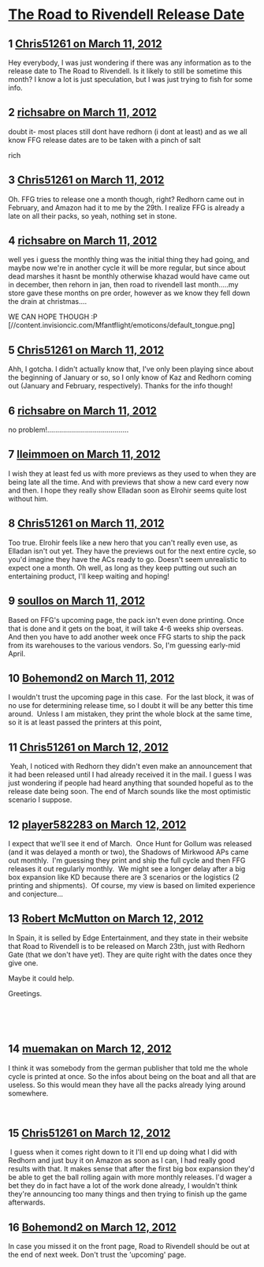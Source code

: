 # [The Road to Rivendell Release Date](https://community.fantasyflightgames.com/topic/61685-the-road-to-rivendell-release-date/)

## 1 [Chris51261 on March 11, 2012](https://community.fantasyflightgames.com/topic/61685-the-road-to-rivendell-release-date/?do=findComment&comment=604499)

Hey everybody, I was just wondering if there was any information as to the release date to The Road to Rivendell. Is it likely to still be sometime this month? I know a lot is just speculation, but I was just trying to fish for some info.

## 2 [richsabre on March 11, 2012](https://community.fantasyflightgames.com/topic/61685-the-road-to-rivendell-release-date/?do=findComment&comment=604501)

doubt it- most places still dont have redhorn (i dont at least) and as we all know FFG release dates are to be taken with a pinch of salt

rich

## 3 [Chris51261 on March 11, 2012](https://community.fantasyflightgames.com/topic/61685-the-road-to-rivendell-release-date/?do=findComment&comment=604505)

Oh. FFG tries to release one a month though, right? Redhorn came out in February, and Amazon had it to me by the 29th. I realize FFG is already a late on all their packs, so yeah, nothing set in stone.

## 4 [richsabre on March 11, 2012](https://community.fantasyflightgames.com/topic/61685-the-road-to-rivendell-release-date/?do=findComment&comment=604506)

well yes i guess the monthly thing was the initial thing they had going, and maybe now we're in another cycle it will be more regular, but since about dead marshes it hasnt be monthly otherwise khazad would have came out in december, then rehorn in jan, then road to rivendell last month.....my store gave these months on pre order, however as we know they fell down the drain at christmas....

WE CAN HOPE THOUGH :P [//content.invisioncic.com/Mfantflight/emoticons/default_tongue.png]

## 5 [Chris51261 on March 11, 2012](https://community.fantasyflightgames.com/topic/61685-the-road-to-rivendell-release-date/?do=findComment&comment=604507)

Ahh, I gotcha. I didn't actually know that, I've only been playing since about the beginning of January or so, so I only know of Kaz and Redhorn coming out (January and February, respectively). Thanks for the info though!

## 6 [richsabre on March 11, 2012](https://community.fantasyflightgames.com/topic/61685-the-road-to-rivendell-release-date/?do=findComment&comment=604508)

no problem!.........................................

## 7 [lleimmoen on March 11, 2012](https://community.fantasyflightgames.com/topic/61685-the-road-to-rivendell-release-date/?do=findComment&comment=604523)

I wish they at least fed us with more previews as they used to when they are being late all the time. And with previews that show a new card every now and then. I hope they really show Elladan soon as Elrohir seems quite lost without him.

## 8 [Chris51261 on March 11, 2012](https://community.fantasyflightgames.com/topic/61685-the-road-to-rivendell-release-date/?do=findComment&comment=604524)

Too true. Elrohir feels like a new hero that you can't really even use, as Elladan isn't out yet. They have the previews out for the next entire cycle, so you'd imagine they have the ACs ready to go. Doesn't seem unrealistic to expect one a month. Oh well, as long as they keep putting out such an entertaining product, I'll keep waiting and hoping!

## 9 [soullos on March 11, 2012](https://community.fantasyflightgames.com/topic/61685-the-road-to-rivendell-release-date/?do=findComment&comment=604565)

Based on FFG's upcoming page, the pack isn't even done printing. Once that is done and it gets on the boat, it will take 4-6 weeks ship overseas. And then you have to add another week once FFG starts to ship the pack from its warehouses to the various vendors. So, I'm guessing early-mid April.

## 10 [Bohemond2 on March 11, 2012](https://community.fantasyflightgames.com/topic/61685-the-road-to-rivendell-release-date/?do=findComment&comment=604583)

I wouldn't trust the upcoming page in this case.  For the last block, it was of no use for determining release time, so I doubt it will be any better this time around.  Unless I am mistaken, they print the whole block at the same time, so it is at least passed the printers at this point,

## 11 [Chris51261 on March 12, 2012](https://community.fantasyflightgames.com/topic/61685-the-road-to-rivendell-release-date/?do=findComment&comment=604591)

 Yeah, I noticed with Redhorn they didn't even make an announcement that it had been released until I had already received it in the mail. I guess I was just wondering if people had heard anything that sounded hopeful as to the release date being soon. The end of March sounds like the most optimistic scenario I suppose. 

## 12 [player582283 on March 12, 2012](https://community.fantasyflightgames.com/topic/61685-the-road-to-rivendell-release-date/?do=findComment&comment=604599)

I expect that we'll see it end of March.  Once Hunt for Gollum was released (and it was delayed a month or two), the Shadows of Mirkwood APs came out monthly.  I'm guessing they print and ship the full cycle and then FFG releases it out regularly monthly.  We might see a longer delay after a big box expansion like KD because there are 3 scenarios or the logistics (2 printing and shipments).  Of course, my view is based on limited experience and conjecture...

## 13 [Robert McMutton on March 12, 2012](https://community.fantasyflightgames.com/topic/61685-the-road-to-rivendell-release-date/?do=findComment&comment=604618)

In Spain, it is selled by Edge Entertainment, and they state in their website that Road to Rivendell is to be released on March 23th, just with Redhorn Gate (that we don't have yet). They are quite right with the dates once they give one.

Maybe it could help.

Greetings.

 

 

## 14 [muemakan on March 12, 2012](https://community.fantasyflightgames.com/topic/61685-the-road-to-rivendell-release-date/?do=findComment&comment=604628)

I think it was somebody from the german publisher that told me the whole cycle is printed at once. So the infos about being on the boat and all that are useless. So this would mean they have all the packs already lying around somewhere.

 

## 15 [Chris51261 on March 12, 2012](https://community.fantasyflightgames.com/topic/61685-the-road-to-rivendell-release-date/?do=findComment&comment=604639)

 I guess when it comes right down to it I'll end up doing what I did with Redhorn and just buy it on Amazon as soon as I can, I had really good results with that. It makes sense that after the first big box expansion they'd be able to get the ball rolling again with more monthly releases. I'd wager a bet they do in fact have a lot of the work done already, I wouldn't think they're announcing too many things and then trying to finish up the game afterwards.

## 16 [Bohemond2 on March 12, 2012](https://community.fantasyflightgames.com/topic/61685-the-road-to-rivendell-release-date/?do=findComment&comment=604970)

In case you missed it on the front page, Road to Rivendell should be out at the end of next week. Don't trust the 'upcoming' page.

